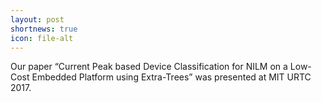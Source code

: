 ```yaml
---
layout: post
shortnews: true
icon: file-alt
---
```

Our paper “Current Peak based Device Classification for NILM on a Low-Cost Embedded Platform using Extra-Trees” was presented at MIT URTC 2017.

